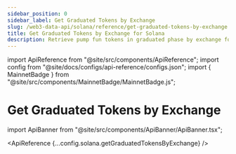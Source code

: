 ```yaml
---
sidebar_position: 0
sidebar_label: Get Graduated Tokens by Exchange
slug: /web3-data-api/solana/reference/get-graduated-tokens-by-exchange
title: Get Graduated Tokens by Exchange for Solana
description: Retrieve pump fun tokens in graduated phase by exchange for Solana. This API is used for getting tokens in graduated phase.
---
```


import ApiReference from "@site/src/components/ApiReference";
import config from "@site/docs/configs/api-reference/configs.json";
import { MainnetBadge } from "@site/src/components/MainnetBadge/MainnetBadge.js";

# Get Graduated Tokens by Exchange <MainnetBadge />

import ApiBanner from "@site/src/components/ApiBanner/ApiBanner.tsx";

<ApiReference {...config.solana.getGraduatedTokensByExchange} />

